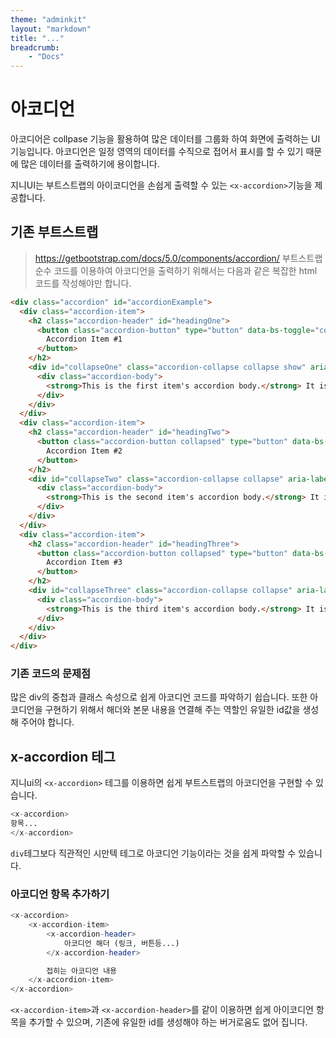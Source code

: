 ```yaml
---
theme: "adminkit"
layout: "markdown"
title: "..."
breadcrumb:
    - "Docs"
---
```


# 아코디언
아코디어은 collpase 기능을 활용하여 많은 데이터를 그룹화 하여 화면에 출력하는 UI기능입니다.
아코디언은 일정 영역의 데이터를 수직으로 접어서 표시를 할 수 있기 때문에 많은 데이터를 출력하기에 용이합니다.

지니UI는 부트스트랩의 아이코디언을 손쉽게 출력할 수 있는 `<x-accordion>`기능을 제공합니다.

## 기존 부트스트랩
> https://getbootstrap.com/docs/5.0/components/accordion/
부트스트랩 순수 코드를 이용하여 아코디언을 출력하기 위해서는 다음과 같은 복잡한 html 코드를 작성해야만 합니다.

```html
<div class="accordion" id="accordionExample">
  <div class="accordion-item">
    <h2 class="accordion-header" id="headingOne">
      <button class="accordion-button" type="button" data-bs-toggle="collapse" data-bs-target="#collapseOne" aria-expanded="true" aria-controls="collapseOne">
        Accordion Item #1
      </button>
    </h2>
    <div id="collapseOne" class="accordion-collapse collapse show" aria-labelledby="headingOne" data-bs-parent="#accordionExample">
      <div class="accordion-body">
        <strong>This is the first item's accordion body.</strong> It is shown by default, until the collapse plugin adds the appropriate classes that we use to style each element. These classes control the overall appearance, as well as the showing and hiding via CSS transitions. You can modify any of this with custom CSS or overriding our default variables. It's also worth noting that just about any HTML can go within the <code>.accordion-body</code>, though the transition does limit overflow.
      </div>
    </div>
  </div>
  <div class="accordion-item">
    <h2 class="accordion-header" id="headingTwo">
      <button class="accordion-button collapsed" type="button" data-bs-toggle="collapse" data-bs-target="#collapseTwo" aria-expanded="false" aria-controls="collapseTwo">
        Accordion Item #2
      </button>
    </h2>
    <div id="collapseTwo" class="accordion-collapse collapse" aria-labelledby="headingTwo" data-bs-parent="#accordionExample">
      <div class="accordion-body">
        <strong>This is the second item's accordion body.</strong> It is hidden by default, until the collapse plugin adds the appropriate classes that we use to style each element. These classes control the overall appearance, as well as the showing and hiding via CSS transitions. You can modify any of this with custom CSS or overriding our default variables. It's also worth noting that just about any HTML can go within the <code>.accordion-body</code>, though the transition does limit overflow.
      </div>
    </div>
  </div>
  <div class="accordion-item">
    <h2 class="accordion-header" id="headingThree">
      <button class="accordion-button collapsed" type="button" data-bs-toggle="collapse" data-bs-target="#collapseThree" aria-expanded="false" aria-controls="collapseThree">
        Accordion Item #3
      </button>
    </h2>
    <div id="collapseThree" class="accordion-collapse collapse" aria-labelledby="headingThree" data-bs-parent="#accordionExample">
      <div class="accordion-body">
        <strong>This is the third item's accordion body.</strong> It is hidden by default, until the collapse plugin adds the appropriate classes that we use to style each element. These classes control the overall appearance, as well as the showing and hiding via CSS transitions. You can modify any of this with custom CSS or overriding our default variables. It's also worth noting that just about any HTML can go within the <code>.accordion-body</code>, though the transition does limit overflow.
      </div>
    </div>
  </div>
</div>
```

### 기존 코드의 문제점 
많은 div의 중첩과 클래스 속성으로 쉽게 아코디언 코드를 파악하기 쉽습니다.
또한 아코디언을 구현하기 위해서 해더와 본문 내용을 연결해 주는 역할인 유일한 id값을 생성해 주어야 합니다. 


## x-accordion 테그
지니ui의 `<x-accordion>` 테그를 이용하면 쉽게 부트스트랩의 아코디언을 구현할 수 있습니다.

```php
<x-accordion>
항목...
</x-accordion>
```

`div`테그보다 직관적인 시만텍 테그로 아코디언 기능이라는 것을 쉽게 파악할 수 있습니다.

### 아코디언 항목 추가하기

```php
<x-accordion>
    <x-accordion-item>
        <x-accordion-header>
            아코디언 해더 (링크, 버튼등...)
        </x-accordion-header>

        접히는 아코디언 내용
    </x-accordion-item>
</x-accordion>
```

`<x-accordion-item>`과 `<x-accordion-header>`를 같이 이용하면 쉽게 아이코디언 항목을 추가할 수 있으며,
기존에 유일한 id를 생성해야 하는 버거로움도 없어 집니다.


